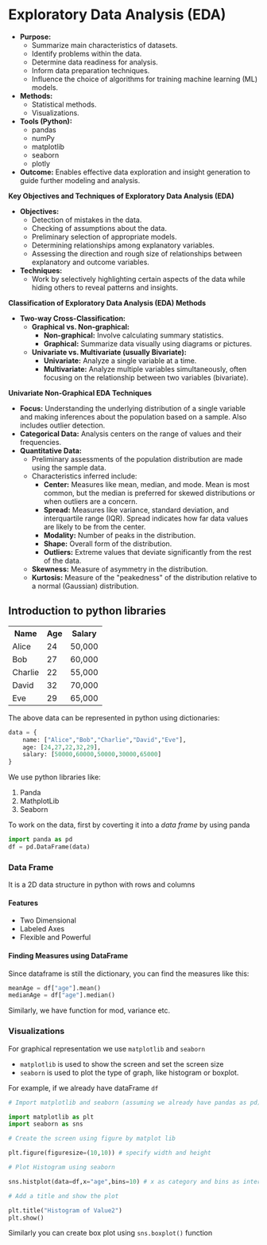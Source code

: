 # Exploratory Data Analysis (EDA)

*   **Purpose:**
    *   Summarize main characteristics of datasets.
    *   Identify problems within the data.
    *   Determine data readiness for analysis.
    *   Inform data preparation techniques.
    *   Influence the choice of algorithms for training machine learning (ML) models.
*   **Methods:**
    *   Statistical methods.
    *   Visualizations.
*   **Tools (Python):**
    *   pandas
    *   numPy
    *   matplotlib
    *   seaborn
    *   plotly
*   **Outcome:** Enables effective data exploration and insight generation to guide further modeling and analysis.


**Key Objectives and Techniques of Exploratory Data Analysis (EDA)**

*   **Objectives:**
    *   Detection of mistakes in the data.
    *   Checking of assumptions about the data.
    *   Preliminary selection of appropriate models.
    *   Determining relationships among explanatory variables.
    *   Assessing the direction and rough size of relationships between explanatory and outcome variables.
*   **Techniques:**
    *   Work by selectively highlighting certain aspects of the data while hiding others to reveal patterns and insights.


**Classification of Exploratory Data Analysis (EDA) Methods**

*   **Two-way Cross-Classification:**
    *   **Graphical vs. Non-graphical:**
        *   **Non-graphical:** Involve calculating summary statistics.
        *   **Graphical:** Summarize data visually using diagrams or pictures.
    *   **Univariate vs. Multivariate (usually Bivariate):**
        *   **Univariate:** Analyze a single variable at a time.
        *   **Multivariate:** Analyze multiple variables simultaneously, often focusing on the relationship between two variables (bivariate).

**Univariate Non-Graphical EDA Techniques**

*   **Focus:** Understanding the underlying distribution of a single variable and making inferences about the population based on a sample. Also includes outlier detection.
*   **Categorical Data:** Analysis centers on the range of values and their frequencies.
*   **Quantitative Data:**
    *   Preliminary assessments of the population distribution are made using the sample data.
    *   Characteristics inferred include:
        *   **Center:** Measures like mean, median, and mode. Mean is most common, but the median is preferred for skewed distributions or when outliers are a concern.
        *   **Spread:** Measures like variance, standard deviation, and interquartile range (IQR). Spread indicates how far data values are likely to be from the center.
        *   **Modality:** Number of peaks in the distribution.
        *   **Shape:** Overall form of the distribution.
        *   **Outliers:** Extreme values that deviate significantly from the rest of the data.
    *   **Skewness:** Measure of asymmetry in the distribution.
    *   **Kurtosis:** Measure of the "peakedness" of the distribution relative to a normal (Gaussian) distribution.


## Introduction to python libraries

 <table>
    <tr>
            <th>Name</th>
            <th>Age</th>
            <th>Salary</th>
    </tr>
    <tr>
            <td>Alice</td>
            <td>24</td>
            <td>50,000</td>
    </tr>
    <tr>
            <td>Bob</td>
            <td>27</td>
            <td>60,000</td>
    </tr>
    <tr>
            <td>Charlie</td>
            <td>22</td>
            <td>55,000</td>
    </tr>
    <tr>
            <td>David</td>
            <td>32</td>
            <td>70,000</td>
    </tr>
    <tr>
            <td>Eve</td>
            <td>29</td>
            <td>65,000</td>
    </tr>
</table>

The above data can be represented in python using dictionaries:


```python
data = {
    name: ["Alice","Bob","Charlie","David","Eve"],
    age: [24,27,22,32,29],
    salary: [50000,60000,50000,30000,65000]
}
```

We use python libraries like:

1. Panda
2. MathplotLib
3. Seaborn

To work on the data, first by coverting it into a *data frame* by using panda

```python
import panda as pd
df = pd.DataFrame(data)
```

### Data Frame

It is a 2D data structure in python with rows and columns

#### Features

* Two Dimensional
* Labeled Axes
* Flexible and Powerful

#### Finding Measures using DataFrame

Since dataframe is still the dictionary, you can find the measures like this:

```python
meanAge = df["age"].mean()
medianAge = df["age"].median()
```

Similarly, we have function for mod, variance etc.

### Visualizations

For graphical representation we use ```matplotlib``` and ```seaborn```

* ```matplotlib``` is used to show the screen and set the screen size
* ```seaborn``` is used to plot the type of graph, like histogram or boxplot.

For example, if we already have dataFrame ```df```

```python
# Import matplotlib and seaborn (assuming we already have pandas as pd)

import matplotlib as plt
import seaborn as sns

# Create the screen using figure by matplot lib

plt.figure(figuresize=(10,10)) # specify width and height

# Plot Histogram using seaborn

sns.histplot(data=df,x="age",bins=10) # x as category and bins as interval size

# Add a title and show the plot

plt.title("Histogram of Value2")
plt.show()
```

Similarly you can create box plot using ```sns.boxplot()``` function